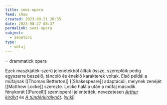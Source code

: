 ```yaml
---
title: semi-opera
feed: show
created: 2023-08-21 20:35
date: 2023-08-27 08:37
permalink: semi-opera
subject:
  - zenetöri
type:
  - műfaj
---
```

= drammatick opera

Ezek maszkjáték-szerű jelenetekből álltak össze, szereplőik pedig egyszerre beszélő, táncoló és éneklő karakterek voltak. Első példái a műfajnak [[Thomas Betterton]] [[Shakespeare]] adaptációi, melynek zenéjét [[Matthew Locke]] szerezte. Locke halála után a műfaj második fénykorát [[Purcell]] szemioperái jelentették, nevezetesen _[Arthur királyt](https://www.wikiwand.com/hu/Art%C3%BAr_kir%C3%A1ly_(opera) "Artúr király (opera)")_ és _[A tündérkirálynőt](https://www.wikiwand.com/hu/A_T%C3%BCnd%C3%A9rkir%C3%A1lyn%C5%91 "A Tündérkirálynő")_. ([wiki](https://www.wikiwand.com/hu/Szemiopera))